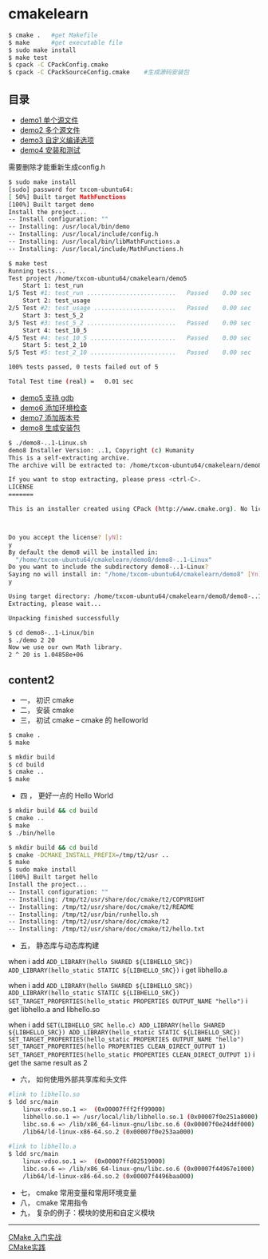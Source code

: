 # cmakelearn

```sh
$ cmake .	#get Makefile
$ make		#get executable file
$ sudo make install
$ make test
$ cpack -C CPackConfig.cmake
$ cpack -C CPackSourceConfig.cmake    #生成源码安装包
```

## 目录
- [demo1 单个源文件](demo1)
- [demo2 多个源文件](demo2)
- [demo3 自定义编译选项](demo3)
- [demo4 安装和测试](demo4)

需要删除才能重新生成config.h
```sh
$ sudo make install
[sudo] password for txcom-ubuntu64: 
[ 50%] Built target MathFunctions
[100%] Built target demo
Install the project...
-- Install configuration: ""
-- Installing: /usr/local/bin/demo
-- Installing: /usr/local/include/config.h
-- Installing: /usr/local/bin/libMathFunctions.a
-- Installing: /usr/local/include/MathFunctions.h
```

```sh
$ make test
Running tests...
Test project /home/txcom-ubuntu64/cmakelearn/demo5
    Start 1: test_run
1/5 Test #1: test_run .........................   Passed    0.00 sec
    Start 2: test_usage
2/5 Test #2: test_usage .......................   Passed    0.00 sec
    Start 3: test_5_2
3/5 Test #3: test_5_2 .........................   Passed    0.00 sec
    Start 4: test_10_5
4/5 Test #4: test_10_5 ........................   Passed    0.00 sec
    Start 5: test_2_10
5/5 Test #5: test_2_10 ........................   Passed    0.00 sec

100% tests passed, 0 tests failed out of 5

Total Test time (real) =   0.01 sec
```

- [demo5 支持 gdb](demo5)
- [demo6 添加环境检查](demo6)
- [demo7 添加版本号](demo7)
- [demo8 生成安装包](demo8)
```sh
$ ./demo8-..1-Linux.sh 
demo8 Installer Version: ..1, Copyright (c) Humanity
This is a self-extracting archive.
The archive will be extracted to: /home/txcom-ubuntu64/cmakelearn/demo8

If you want to stop extracting, please press <ctrl-C>.
LICENSE
=======

This is an installer created using CPack (http://www.cmake.org). No license provided.



Do you accept the license? [yN]: 
y
By default the demo8 will be installed in:
  "/home/txcom-ubuntu64/cmakelearn/demo8/demo8-..1-Linux"
Do you want to include the subdirectory demo8-..1-Linux?
Saying no will install in: "/home/txcom-ubuntu64/cmakelearn/demo8" [Yn]: 
y

Using target directory: /home/txcom-ubuntu64/cmakelearn/demo8/demo8-..1-Linux
Extracting, please wait...

Unpacking finished successfully

$ cd demo8-..1-Linux/bin
$ ./demo 2 20
Now we use our own Math library. 
2 ^ 20 is 1.04858e+06
```

## content2
- 一， 初识 cmake
- 二， 安装 cmake
- 三， 初试 cmake – cmake 的 helloworld
```sh
$ cmake .
$ make

$ mkdir build
$ cd build
$ cmake ..
$ make
```
- 四 ， 更好一点的 Hello World
```sh
$ mkdir build && cd build
$ cmake ..
$ make
$ ./bin/hello

$ mkdir build && cd build
$ cmake -DCMAKE_INSTALL_PREFIX=/tmp/t2/usr ..
$ make
$ sudo make install
[100%] Built target hello
Install the project...
-- Install configuration: ""
-- Installing: /tmp/t2/usr/share/doc/cmake/t2/COPYRIGHT
-- Installing: /tmp/t2/usr/share/doc/cmake/t2/README
-- Installing: /tmp/t2/usr/bin/runhello.sh
-- Installing: /tmp/t2/usr/share/doc/cmake/t2
-- Installing: /tmp/t2/usr/share/doc/cmake/t2/hello.txt

```
- 五， 静态库与动态库构建

when i add
`ADD_LIBRARY(hello SHARED ${LIBHELLO_SRC})
ADD_LIBRARY(hello_static STATIC ${LIBHELLO_SRC})`
i get libhello.a

when i add 
`ADD_LIBRARY(hello SHARED ${LIBHELLO_SRC})
ADD_LIBRARY(hello_static STATIC ${LIBHELLO_SRC})
SET_TARGET_PROPERTIES(hello_static PROPERTIES OUTPUT_NAME "hello")`
i get libhello.a and libhello.so

when i add 
`SET(LIBHELLO_SRC hello.c)
ADD_LIBRARY(hello SHARED ${LIBHELLO_SRC})
ADD_LIBRARY(hello_static STATIC ${LIBHELLO_SRC})
SET_TARGET_PROPERTIES(hello_static PROPERTIES OUTPUT_NAME "hello")
SET_TARGET_PROPERTIES(hello PROPERTIES CLEAN_DIRECT_OUTPUT 1)
SET_TARGET_PROPERTIES(hello_static PROPERTIES CLEAN_DIRECT_OUTPUT 1)`
i get the same result as 2
- 六， 如何使用外部共享库和头文件
```sh
#link to libhello.so
$ ldd src/main 
	linux-vdso.so.1 =>  (0x00007fff2ff99000)
	libhello.so.1 => /usr/local/lib/libhello.so.1 (0x00007f0e251a8000)
	libc.so.6 => /lib/x86_64-linux-gnu/libc.so.6 (0x00007f0e24ddf000)
	/lib64/ld-linux-x86-64.so.2 (0x00007f0e253aa000)
    
#link to libhello.a
$ ldd src/main 
	linux-vdso.so.1 =>  (0x00007ffd02519000)
	libc.so.6 => /lib/x86_64-linux-gnu/libc.so.6 (0x00007f44967e1000)
	/lib64/ld-linux-x86-64.so.2 (0x00007f4496baa000)
```
- 七， cmake 常用变量和常用环境变量
- 八， cmake 常用指令
- 九， 复杂的例子：模块的使用和自定义模块
---------
[CMake 入门实战](https://www.hahack.com/codes/cmake/)  
[CMake实践]()
